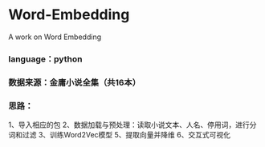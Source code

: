 # Word-Embedding
A work on Word Embedding
### language：python

### 数据来源：金庸小说全集（共16本）
### 思路：
1、导入相应的包
2、数据加载与预处理：读取小说文本、人名、停用词，进行分词和过滤
3、训练Word2Vec模型
5、提取向量并降维
6、交互式可视化
